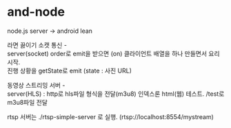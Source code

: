 # and-node
node.js server -> android lean   
   
라면 끓이기 소캣 통신 -   
server(socket)
order로 emit을 받으면 (on) 클라이언트 배열을 하나 만들면서 요리 시작.   
진행 상황을 getState로 emit (state : 사진 URL)   

   
동영상 스트리밍 서버 -   
server(HLS) : http로 hls파일 형식을 전달(m3u8) 
인덱스론 html(웹) 테스트. /test로 m3u8파일 전달 
 
rtsp 서버는 ./rtsp-simple-server 로 실행. (rtsp://localhost:8554/mystream)
